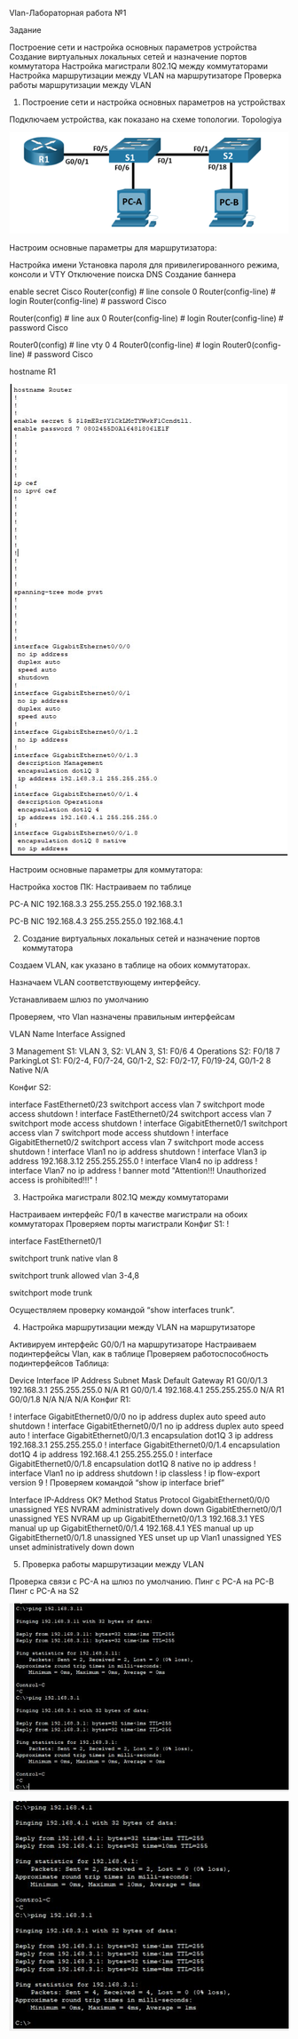 Vlan-Лабораторная работа №1

Задание

Построение сети и настройка основных параметров устройства
Создание виртуальных локальных сетей и назначение портов коммутатора
Настройка магистрали 802.1Q между коммутаторами
Настройка маршрутизации между VLAN на маршрутизаторе
Проверка работы маршрутизации между VLAN

1. Построение сети и настройка основных параметров на устройствах

Подключаем устройства, как показано на схеме топологии. Topologiya


![alt text](Topologiya.png)



Настроим основные параметры для маршрутизатора:

Настройка имени
Установка пароля для привилегированного режима, консоли и VTY
Отключение поиска DNS
Создание баннера

enable secret Cisco
Router(config) # line console 0
Router(config-line) # login
Router(config-line) # password Cisco 

Router(config) # line aux 0
Router(config-line) # login
Router(config-line) # password Cisco 

Router0(config) # line vty 0 4
Router0(config-line) # login
Router0(config-line) # password Cisco 

hostname R1


![alt text](R1.JPG)


Настроим основные параметры для коммутатора:


Настройка хостов ПК: Настраиваем по таблице

PC-A    NIC 192.168.3.3 255.255.255.0   192.168.3.1

PC-B    NIC 192.168.4.3 255.255.255.0   192.168.4.1

2. Создание виртуальных локальных сетей и назначение портов коммутатора

Создаем VLAN, как указано в таблице на обоих коммутаторах.

Назначаем VLAN соответствующему интерфейсу.

Устанавливаем шлюз по умолчанию

Проверяем, что Vlan назначены правильным интерфейсам

VLAN	Name	Interface Assigned

3	Management	S1: VLAN 3, S2: VLAN 3, S1: F0/6
4	Operations	S2: F0/18
7	ParkingLot	S1: F0/2-4, F0/7-24, G0/1-2, S2: F0/2-17, F0/19-24, G0/1-2
8	Native	N/A

Конфиг S2: 

interface FastEthernet0/23
 switchport access vlan 7
 switchport mode access
 shutdown
!
interface FastEthernet0/24
 switchport access vlan 7
 switchport mode access
 shutdown
!
interface GigabitEthernet0/1
 switchport access vlan 7
 switchport mode access
 shutdown
!
interface GigabitEthernet0/2
 switchport access vlan 7
 switchport mode access
 shutdown
!
interface Vlan1
 no ip address
 shutdown
!
interface Vlan3
 ip address 192.168.3.12 255.255.255.0
!
interface Vlan4
 no ip address
!
interface Vlan7
 no ip address
!
banner motd "Attention!!! Unauthorized access is prohibited!!!"
!

3. Настройка магистрали 802.1Q между коммутаторами

Настраиваем интерфейс F0/1 в качестве магистрали на обоих коммутаторах
Проверяем порты магистрали Конфиг S1:
!

interface FastEthernet0/1

switchport trunk native vlan 8

switchport trunk allowed vlan 3-4,8

switchport mode trunk

Осуществляем проверку командой “show interfaces trunk”.

4. Настройка маршрутизации между VLAN на маршрутизаторе

Активируем интерфейс G0/0/1 на маршрутизаторе
Настраиваем подинтерфейсы Vlan, как в таблице
Проверяем работоспособность подинтерфейсов
Таблица:

Device	Interface	IP Address	Subnet Mask	Default Gateway
R1	G0/0/1.3	192.168.3.1	255.255.255.0	N/A
R1	G0/0/1.4	192.168.4.1	255.255.255.0	N/A
R1	G0/0/1.8	N/A	N/A	N/A
Конфиг R1:

!
interface GigabitEthernet0/0/0
 no ip address
 duplex auto
 speed auto
 shutdown
!
interface GigabitEthernet0/0/1
 no ip address
 duplex auto
 speed auto
!
interface GigabitEthernet0/0/1.3
 encapsulation dot1Q 3
 ip address 192.168.3.1 255.255.255.0
!
interface GigabitEthernet0/0/1.4
 encapsulation dot1Q 4
 ip address 192.168.4.1 255.255.255.0
!
interface GigabitEthernet0/0/1.8
 encapsulation dot1Q 8 native
 no ip address
!
interface Vlan1
 no ip address
 shutdown
!
ip classless
!
ip flow-export version 9
!
Проверяем командой “show ip interface brief”

Interface              IP-Address      OK? Method Status                Protocol 
GigabitEthernet0/0/0   unassigned      YES NVRAM  administratively down down 
GigabitEthernet0/0/1   unassigned      YES NVRAM  up                    up 
GigabitEthernet0/0/1.3 192.168.3.1     YES manual up                    up 
GigabitEthernet0/0/1.4 192.168.4.1     YES manual up                    up 
GigabitEthernet0/0/1.8 unassigned      YES unset  up                    up 
Vlan1                  unassigned      YES unset  administratively down down


5. Проверка работы маршрутизации между VLAN

Проверка связи с PC-A на шлюз по умолчанию.
Пинг с PC-A на PC-B
Пинг с PC-A на S2


![alt text](pingPC-A.JPG)

![alt text](pingPC-B.JPG)

